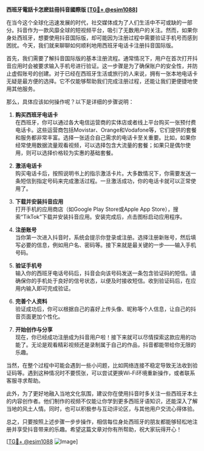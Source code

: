 **西班牙電話卡怎麽註冊抖音國際版 [[TG💪+ @esim1088](https://t.me/s/esim1088)]**

在当今这个全球化迅速发展的时代，社交媒体成为了人们生活中不可或缺的一部分。抖音作为一款风靡全球的短视频平台，吸引了无数用户的关注。然而，如果你身处西班牙，想要使用抖音国际版，却可能因为注册过程中需要验证手机号而感到困扰。今天，我们就来聊聊如何顺利地用西班牙电话卡注册抖音国际版。

首先，我们需要了解抖音国际版的基本注册流程。通常情况下，用户在首次打开抖音应用时会被要求输入手机号进行验证。这一步骤是为了确保账户的安全性，并防止虚假账号的创建。对于已经在西班牙生活或旅行的人来说，拥有一张本地电话卡无疑是最方便的选择。它不仅能够帮助我们完成注册过程，还能让我们更便捷地使用其他服务。

那么，具体应该如何操作呢？以下是详细的步骤说明：

1. **购买西班牙电话卡**  
   在西班牙，你可以通过各大电信运营商的实体店或者线上平台购买一张预付费电话卡。这些运营商包括Movistar、Orange和Vodafone等，它们提供的套餐和服务都非常丰富。选择一张适合自己需求的电话卡至关重要。比如，如果你经常使用数据流量观看视频，可以选择包含大流量的套餐；如果只是偶尔使用，则可以选择价格较为实惠的基础套餐。

2. **激活电话卡**  
   购买电话卡后，按照说明书上的指示激活卡片。大多数情况下，你需要发送一条短信到指定号码来完成激活过程。一旦激活成功，你的电话卡就可以正常使用了。

3. **下载并安装抖音应用**  
   打开手机的应用商店（如Google Play Store或Apple App Store），搜索“TikTok”下载并安装抖音应用。安装完成后，点击图标启动应用程序。

4. **注册账号**  
   当你第一次进入抖音时，系统会提示你登录或注册。选择注册新账号，然后填写必要的信息，例如用户名、密码等。接下来就是最关键的一步——输入手机号码。

5. **验证手机号**  
   输入你的西班牙电话号码后，抖音会向该号码发送一条包含验证码的短信。请确保你的手机处于良好的信号状态，以便及时接收短信。收到验证码后，在应用内输入即可完成验证。

6. **完善个人资料**  
   验证成功后，你可以根据自己的喜好上传头像、昵称等个人信息，让自己的抖音页面更加个性化。

7. **开始创作与分享**  
   现在，你已经成功注册成为抖音用户啦！接下来就可以尽情探索这款应用的功能了。无论是观看精彩视频还是录制属于自己的作品，抖音都能带给你无限的乐趣。

当然，在整个过程中可能会遇到一些小问题，比如网络连接不稳定导致无法收到验证码等。遇到这种情况时不要慌张，可以尝试更换Wi-Fi环境重新操作，或者联系客服寻求帮助。

此外，为了更好地融入当地文化氛围，建议你在使用抖音时多关注一些西班牙本土的内容创作者。他们制作的视频不仅能让你学到更多西班牙语知识，还能深入了解当地的风土人情。同时，也可以积极参与互动评论区，与其他用户交流心得体验。

总之，只要按照上述步骤一步步操作，相信每位身处西班牙的朋友都能够轻松地注册并享受抖音带来的乐趣。希望这篇文章对你有所帮助，祝大家玩得开心！

[[TG💪+ @esim1088](https://t.me/s/esim1088) ![Image](https://i.postimg.cc/4NQfJmqS/Snipaste-2025-05-13-00-14-12.png)]